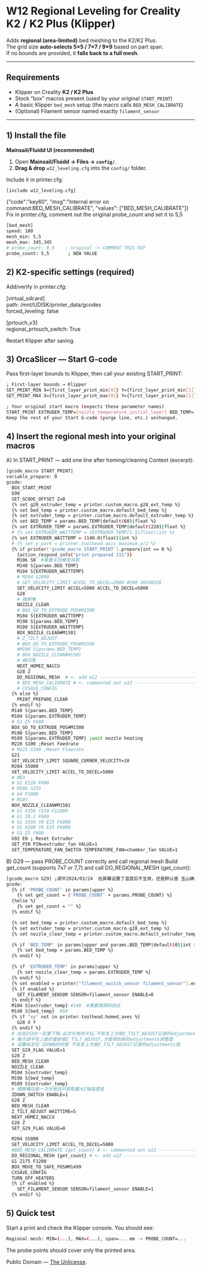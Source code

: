 # W12 Regional Leveling for Creality K2 / K2 Plus (Klipper)

Adds **regional (area-limited)** bed meshing to the K2/K2 Plus.  
The grid size **auto-selects 5×5 / 7×7 / 9×9** based on part span.  
If no bounds are provided, it **falls back to a full mesh**.

---

## Requirements

- Klipper on Creality **K2 / K2 Plus**
- Stock “box” macros present (used by your original `START_PRINT`)
- A basic Klipper `bed_mesh` setup (the macro calls `BED_MESH_CALIBRATE`)
- (Optional) Filament sensor named exactly `filament_sensor`

---

## 1) Install the file

**Mainsail/Fluidd UI (recommended)**

1. Open **Mainsail/Fluidd → Files → `config/`**.
2. **Drag & drop** `w12_leveling.cfg` into the `config/` folder.

Include it in printer.cfg:

```bash
[include w12_leveling.cfg]
```

{"code":"key60", "msg":"Internal error on command:BED_MESH_CALIBRATE", "values": ["BED_MESH_CALIBRATE"]}
Fix in printer.cfg, comment out the original probe_count and set it to 5,5

```bash
[bed_mesh]
speed: 100
mesh_min: 5,5
mesh_max: 345,345
# probe_count: 9,9    ; original -> COMMENT THIS OUT
probe_count: 5,5       ; NEW VALUE
```

## 2) K2-specific settings (required)

Add/verify in printer.cfg:

[virtual_sdcard]  
path: /mnt/UDISK/printer_data/gcodes  
forced_leveling: false

[prtouch_v3]  
regional_prtouch_switch: True

Restart Klipper after saving.

## 3) OrcaSlicer — Start G-code

Pass first-layer bounds to Klipper, then call your existing START_PRINT:

```bash
; First-layer bounds → Klipper
SET_PRINT_MIN X={first_layer_print_min[0]} Y={first_layer_print_min[1]}
SET_PRINT_MAX X={first_layer_print_max[0]} Y={first_layer_print_max[1]}

; Your original start macro (expects these parameter names)
START_PRINT EXTRUDER_TEMP=[nozzle_temperature_initial_layer] BED_TEMP=[bed_temperature_initial_layer_single]
Keep the rest of your Start G-code (purge line, etc.) unchanged.
```

## 4) Insert the regional mesh into your original macros

A) In START_PRINT — add one line after homing/cleaning
Context (excerpt):

```bash
[gcode_macro START_PRINT]
variable_prepare: 0
gcode:
  BOX_START_PRINT
  G90
  SET_GCODE_OFFSET Z=0
  {% set g28_extruder_temp = printer.custom_macro.g28_ext_temp %}
  {% set bed_temp = printer.custom_macro.default_bed_temp %}
  {% set extruder_temp = printer.custom_macro.default_extruder_temp %}
  {% set BED_TEMP = params.BED_TEMP|default(60)|float %}
  {% set EXTRUDER_TEMP = params.EXTRUDER_TEMP|default(220)|float %}
  # {% set EXTRUDER_WAITTEMP = (EXTRUDER_TEMP/1.5|float)|int %}
  {% set EXTRUDER_WAITTEMP = (140.0|float)|int %}
  # {% set y_park = printer.toolhead.axis_maximum.y/2 %}
  {% if printer['gcode_macro START_PRINT'].prepare|int == 0 %}
    {action_respond_info("print prepared 111")}
    M106 S0  #需要关闭模型风扇
    M140 S{params.BED_TEMP}
    M104 S{EXTRUDER_WAITTEMP}
    # M204 S2000
    # SET_VELOCITY_LIMIT ACCEL_TO_DECEL=2000 #500 20240326
    SET_VELOCITY_LIMIT ACCEL=5000 ACCEL_TO_DECEL=5000
    G28
    # 精擦嘴
    NOZZLE_CLEAR
    # BOX_GO_TO_EXTRUDE_POS#M1500
    M104 S{EXTRUDER_WAITTEMP}
    M190 S{params.BED_TEMP}
    M109 S{EXTRUDER_WAITTEMP}
    BOX_NOZZLE_CLEAN#M1501
    # Z_TILT_ADJUST
    # BOX_GO_TO_EXTRUDE_POS#M1500
    #M190 S{params.BED_TEMP}
    # BOX_NOZZLE_CLEAN#M1501
    # 精归零
    NEXT_HOMEZ_NACCU
    G28 Z
    DO_REGIONAL_MESH  # <- add w12 ------------------------------------------------ w12
    # BED_MESH_CALIBRATE # <- commented out w12 ----------------------------------- w12
    # CXSAVE_CONFIG
  {% else %}
    PRINT_PREPARE_CLEAR
  {% endif %}
  M140 S{params.BED_TEMP}
  M104 S{params.EXTRUDER_TEMP}
  # G1 Z5 F600
  BOX_GO_TO_EXTRUDE_POS#M1500
  M190 S{params.BED_TEMP}
  M109 S{params.EXTRUDER_TEMP} ;wait nozzle heating
  M220 S100 ;Reset Feedrate
  # M221 S100 ;Reset Flowrate
  G21
  SET_VELOCITY_LIMIT SQUARE_CORNER_VELOCITY=10
  M204 S5000
  SET_VELOCITY_LIMIT ACCEL_TO_DECEL=5000
  # M83
  # G1 E120 F600
  # M106 S255
  # G4 P2000
  # M107
  BOX_NOZZLE_CLEAN#M1501
  # G1 X350 Y150 F12000
  # G1 Z0.2 F600
  # G1 X350 Y0 E15 F6000
  # G1 X200 Y0 E15 F6000
  # G1 Z5 F600
  G92 E0 ; Reset Extruder
  SET_PIN PIN=extruder_fan VALUE=1
  SET_TEMPERATURE_FAN_SWITCH TEMPERATURE_FAN=chamber_fan VALUE=1

```

B) G29 — pass PROBE_COUNT correctly and call regional mesh
Build get_count (supports 7x7 or 7,7) and call DO_REGIONAL_MESH {get_count}:

```bash
[gcode_macro G29] ;调平2024/03/24  在屏幕设置了温度后不生效，还是默认值 玉山确认
gcode:
  {% if 'PROBE_COUNT' in params|upper %}
    {% set get_count = ('PROBE_COUNT' + params.PROBE_COUNT) %}
  {%else %}
    {% set get_count = "" %}
  {% endif %}

  {% set bed_temp = printer.custom_macro.default_bed_temp %}
  {% set extruder_temp = printer.custom_macro.g28_ext_temp %}
  {% set nozzle_clear_temp = printer.custom_macro.default_extruder_temp %}

  {% if 'BED_TEMP' in params|upper and params.BED_TEMP|default(0)|int >= printer.custom_macro.default_bed_temp %}
    {% set bed_temp = params.BED_TEMP %}
  {% endif %}

  {% if 'EXTRUDER_TEMP' in params|upper %}
    {% set nozzle_clear_temp = params.EXTRUDER_TEMP %}
  {% endif %}
  {% set enabled = printer["filament_switch_sensor filament_sensor"].enabled %}
  {% if enabled %}
    SET_FILAMENT_SENSOR SENSOR=filament_sensor ENABLE=0
  {% endif %}
  M104 S{extruder_temp} #140  #需要跟源码结合
  M140 S{bed_temp}  #50
  {% if "xy" not in printer.toolhead.homed_axes %}
    G28 X Y
  {% endif %}
  # 此处Z归位一定要下降,此次光电找平后,不恢复上次做Z_TILT_ADJUST记录的adjustments值
  # 每次调平在上面的重新做Z_TILT_ADJUST,才能得到新的adjustments调整值
  # 设置标志位 ZDOWN的时候 不恢复上次做Z_TILT_ADJUST记录的adjustments值
  SET_G29_FLAG VALUE=1
  G28 Z
  BED_MESH_CLEAR
  NOZZLE_CLEAR
  M104 S{extruder_temp}
  M190 S{bed_temp}
  M109 S{extruder_temp}
  # 精擦嘴后做一次光电找平获取最大Z轴高度值
  ZDOWN_SWITCH ENABLE=1
  G28 Z
  BED_MESH_CLEAR
  Z_TILT_ADJUST WAITTIME=5
  NEXT_HOMEZ_NACCU
  G28 Z
  SET_G29_FLAG VALUE=0

  M204 S5000
  SET_VELOCITY_LIMIT ACCEL_TO_DECEL=5000
  #BED_MESH_CALIBRATE {get_count} # <- commented out w12 --------------------------------------------- w12
  DO_REGIONAL_MESH {get_count} # <- add w12 ---------------------------------------------------------- w12
  G1 Z175 F1200
  BOX_MOVE_TO_SAFE_POS#M1499
  CXSAVE_CONFIG
  TURN_OFF_HEATERS
  {% if enabled %}
    SET_FILAMENT_SENSOR SENSOR=filament_sensor ENABLE=1
  {% endif %}
```

## 5) Quick test

Start a print and check the Klipper console. You should see:

```bash
Regional mesh: MIN=(...), MAX=(...), span=... mm -> PROBE_COUNT=...
```

The probe points should cover only the printed area.

Public Domain — [The Unlicense](https://unlicense.org).
